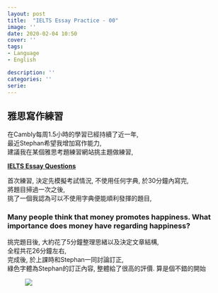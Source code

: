 ```yaml
---
layout: post
title:  "IELTS Essay Practice - 00"
image: ''
date: 2020-02-04 10:50
cover: ''
tags:
- Language
- English

description: ''
categories: ''
serie: 
---
```



## 雅思寫作練習

在Cambly每周1.5小時的學習已經持續了近一年,  
最近Stephan希望我增加寫作能力,  
建議我在某個雅思考題練習網站挑主題做練習,  

  **[IELTS Essay Questions](https://ieltsliz.com/ielts-essay-questions-april-june-2019/)**

首次練習, 決定先模擬考試情況, 不使用任何字典, 於30分鐘內寫完,  
將題目掃過一次之後,  
挑了一個我認為可以不使用字典便能順利發揮的題目, 


### Many people think that money promotes happiness. What importance does money have regarding happiness?

挑完題目後, 大約花了5分鐘整理思緒以及決定文章結構,  
全程共花26分鐘左右,  
完成後, 於上課時和Stephan一同討論訂正,  
綠色字體為Stephan的訂正內容, 整體給了很高的評價. 算是個不錯的開始

<figure class="foto-legenda">
	<img src="{{ "/assets/img/maruIMG/2020/essay.jpg"}}">
</figure>













 
























